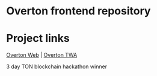 # Overton frontend repository
# Project links

[Overton Web](https://overton.netlify.app) | [Overton TWA](https://t.me/overtonAppBot)

3 day TON blockchain hackathon winner
